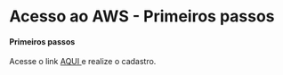 <!DOCTYPE html>
<html>
<head>
<meta charset="UTF-8"/>
<h1>Acesso ao AWS - Primeiros passos</h1>
</head>
<body>
<h4>Primeiros passos</h4>
  <p>
    Acesse o link <a href="https://aws.amazon.com/" target="_blank" rel="noopener"> AQUI </a> e realize o cadastro.
  </p>
  <p>
    
  </p>
</body>
</html>
